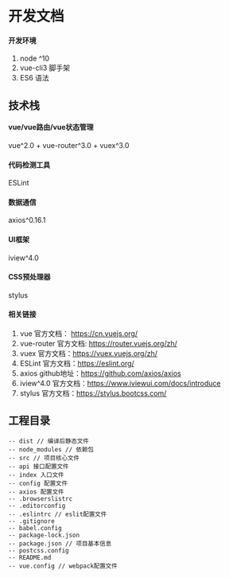 开发文档
=========================================

#### 开发环境

1. node ^10
2. vue-cli3 脚手架
3. ES6 语法

## 技术栈

#### vue/vue路由/vue状态管理
  vue^2.0 + vue-router^3.0 + vuex^3.0

#### 代码检测工具
  ESLint

#### 数据通信
  axios^0.16.1

#### UI框架
  iview^4.0

#### CSS预处理器
  stylus

#### 相关链接

1. vue 官方文档： https://cn.vuejs.org/
2. vue-router 官方文档: https://router.vuejs.org/zh/
3. vuex 官方文档：https://vuex.vuejs.org/zh/
4. ESLint 官方文档：https://eslint.org/
5. axios github地址：https://github.com/axios/axios
6. iview^4.0 官方文档：https://www.iviewui.com/docs/introduce
7. stylus 官方文档：https://stylus.bootcss.com/

## 工程目录

`-- dist // 编译后静态文件`  
`-- node_modules // 依赖包`  
`-- src // 项目核心文件`  
    `-- api 接口配置文件`  
        `-- index 入口文件`  
        `-- config 配置文件`  
        `-- axios 配置文件`  
`-- .browserslistrc`  
`-- .editorconfig`  
`-- .eslintrc // eslit配置文件`  
`-- .gitignore`  
`-- babel.config`  
`-- package-lock.json`  
`-- package.json // 项目基本信息`  
`-- postcss.config`  
`-- README.md`  
`-- vue.config // webpack配置文件`  







